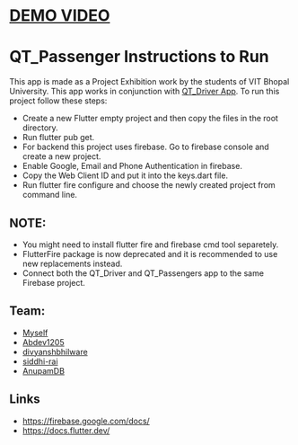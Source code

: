 # [DEMO VIDEO](https://drive.google.com/file/d/1Bps0DRkwoGMf37rxnY-qhH-dzGyzJkpi/view?usp=share_link)

# QT_Passenger Instructions to Run

This app is made as a Project Exhibition work by the students of VIT Bhopal University.
This app works in conjunction with [QT_Driver App](https://github.com/Letticonion/QT_Driver/). To run this project follow these steps:

- Create a new Flutter empty project and then copy the files in the root directory.
- Run flutter pub get.
- For backend this project uses firebase. Go to firebase console and create a new project.
- Enable Google, Email and Phone Authentication in firebase.
- Copy the Web Client ID and put it into the keys.dart file.
- Run flutter fire configure and choose the newly created project from command line.

## NOTE: 
- You might need to install flutter fire and firebase cmd tool separetely.
- FlutterFire package is now deprecated and it is recommended to use new replacements instead.
- Connect both the QT_Driver and QT_Passengers app to the same Firebase project.

## Team:
- [Myself](https://github.com/Letticonion)
- [Abdev1205](https://github.com/Abdev1205)
- [divyanshbhilware](https://github.com/divyanshbhilware)
- [siddhi-rai](https://github.com/siddhi-rai)
- [AnupamDB](https://github.com/AnupamDB) 

## Links
- https://firebase.google.com/docs/
- https://docs.flutter.dev/
